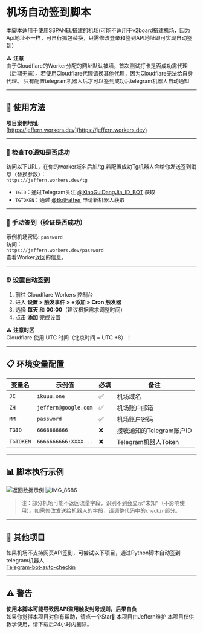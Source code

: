 # 机场自动签到脚本

本脚本适用于使用SSPANEL搭建的机场(可能不适用于v2board搭建机场，因为Api地址不一样，可自行抓包替换，只需修改登录和签到API地址即可实现自动签到）

⚠️ **注意**  
由于Cloudflare的Worker分配的网址默认被墙，首次测试打卡是否成功需代理（后期无需）。若使用Cloudflare代理请换其他代理，因为Cloudflare无法给自身代理。
只有配置telegram机器人后才可以签到成功后telegram机器人自动通知

---

## 🚀 使用方法

**项目案例地址**:  
[https://jeffern.workers.dev](https://jeffern.workers.dev)

---

### 🔔 检查TG通知是否成功
访问以下URL，在你的worker域名后加/tg,若配置成功Tg机器人会给你发送签到消息（替换参数）：  
`https://jeffern.workers.dev/tg`  
- `TGID`：通过Telegram关注 [@XiaoGuiDangJia_ID_BOT](https://t.me/XiaoGuiDangJia_ID_BOT) 获取  
- `TGTOKEN`：通过 [@BotFather](https://t.me/BotFather) 申请新机器人获取  

---

### 👋 手动签到（验证是否成功）
示例机场密码: `password`  
访问：  
`https://jeffern.workers.dev/password`  
查看Worker返回的信息。

---

### ⏰ 设置自动签到
1. 前往 Cloudflare Workers 控制台  
2. 进入 **设置 > 触发事件 > +添加 > Cron 触发器**  
3. 选择 **每天** 和 **00:00**（建议根据需求调整时间）  
4. 点击 **添加** 完成设置  

⚠️ **注意时区**  
Cloudflare 使用 UTC 时间（北京时间 = UTC +8）！

---

## 📋 环境变量配置

| 变量名       | 示例值                      | 必填 | 备注                          |
|--------------|----------------------------|------|-------------------------------|
| `JC`  | `ikuuu.one`                | ✅   | 机场域名                      |
| `ZH`    | `jeffern@google.com`       | ✅   | 机场账户邮箱                  |
| `MM`    | `password`                 | ✅   | 机场账户密码                  |
| `TGID`       | `6666666666`               | ❌   | 接收通知的Telegram账户ID      |
| `TGTOKEN`    | `6666666666:XXXX...`       | ❌   | Telegram机器人Token           |

---

## 📊 脚本执行示例
![返回数据示例](https://github.com/user-attachments/assets/858f1ed3-53b3-4de4-9770-fbbdb82afd8b)
![IMG_8686](https://github.com/user-attachments/assets/52b736bf-7753-4dd2-9579-dbf927a253a0)


> 注：部分机场可能不返回流量字段，识别不到会显示"未知"（不影响使用）。如需修改发送给机器人的字段，请调整代码中的`checkin`部分。

---

## 🔧 其他项目
如果机场不支持网页API签到，可尝试以下项目，通过Python脚本自动签到telegram机器人：  
[Telegram-bot-auto-checkin](https://github.com/jeffernn/Telegram-bot-auto-checkin)

---

## ⚠️ 警告
**使用本脚本可能导致因API滥用触发封号规则，后果自负**  
如果你觉得本项目对你有帮助，请点一个Star🌟
本项目由Jeffern维护
本项目仅供教学使用，请下载后24小时内删除。
